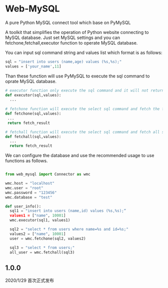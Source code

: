 # Web-MySQL
A pure Python MySQL connect tool which base on PyMySQL

A toolkit that simplifies the operation of Python website connecting to MySQL database.
Just set MySQL settings and you can fetchone,fetchall,executor function to operate MySQL database.


You can input sql command string and values list which format is as follows:
```Python
sql = "insert into users (name,age) values (%s,%s);"
values = ['your_name',11]
```
Than these function will use PyMySQL to execute the sql command to oprate MySQL database.

```Python
# executor function only execute the sql command and it will not return anything.
def executor(sql,values):
  ...
 
# fetchone function will execute the select sql command and fetch the first select result.
def fetchone(sql,values):
 ...
 return fetch_result

# fetchall function will execute the select sql command and fetch all select result as list.
def fetchall(sql,values):
  ...
  return fetch_result
```

We can configure the database and use the recommended usage to use functions as follows.


```Python

from web_mysql import Connector as wmc

wmc.host = "localhost"
wmc.user = "root"
wmc.password = "123456"
wmc.database = "test"

def user_info():
  sql1 = "insert into users (name,id) values (%s,%s);“
  values1 = ["name", 10001]
  wmc.executor(sql1, values1)

  sql2 = "select * from users where name=%s and id=%s;"
  values2 = ["name", 10001]
  user = wmc.fetchone(sql2, values2)

  sql3 = "select * from users;"
  all_user = wmc.fetchall(sql3)
```

1.0.0
---

2020/1/29  首次正式发布
